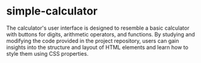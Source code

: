 # simple-calculator
The calculator's user interface is designed to resemble a basic calculator with buttons for digits, arithmetic operators, and functions. By studying and modifying the code provided in the project repository, users can gain insights into the structure and layout of HTML elements and learn how to style them using CSS properties.
